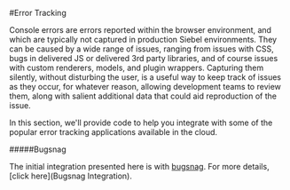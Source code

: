 #Error Tracking

Console errors are errors reported within the browser environment, and which are typically not captured in production Siebel environments. They can be caused by a wide range of issues, ranging from issues with CSS, bugs in delivered JS or delivered 3rd party libraries, and of course issues with custom renderers, models, and plugin wrappers. Capturing them silently, without disturbing the user, is a useful way to keep track of issues as they occur, for whatever reason, allowing development teams to review them, along with salient additional data that could aid reproduction of the issue.

In this section, we'll provide code to help you integrate with some of the popular error tracking applications available in the cloud.

#####Bugsnag

The initial integration presented here is with [bugsnag](https://bugsnag.com). For more details, [click here](Bugsnag Integration).